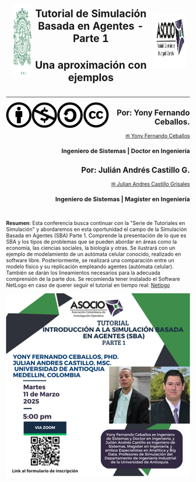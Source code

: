 <div>
<table>
    <thead align="center">
        <tr>
            <td rowspan="2">
                <img alt="UdeA" height="200px" src="https://raw.githubusercontent.com/juliancastillo-udea/2024-1-ProgramacionPosgrados/main/images/Escudo-UdeA.svg" hspace="10px" vspace="0px">
            </td>
            <td>
                <h1><b>Tutorial de Simulación Basada en Agentes - Parte 1</b></h1>
                <h1><b>Una aproximación con ejemplos</b></h1>
            </td>
            <td rowspan="2">
                <img alt="ASOCIO" height="150px" src="https://raw.githubusercontent.com/juliancastillo-udea/Intro_SBA_ASOCIO_20250311/refs/heads/main/images/Logo_ASOCIO.jpg" hspace="0px" vspace="0px">
            </td>
        </tr>
    </thead>
</table>


</div>

<hr size=10 noshade color="green">

<div>
<p>
<img alt="CC" height="70px" src="https://raw.githubusercontent.com/juliancastillo-udea/2024-1-ProgramacionPosgrados/main/images/by.xlarge.png" align="left" hspace="0px" vspace="0px">
<img alt="Attribution" height="70px" src="https://raw.githubusercontent.com/juliancastillo-udea/2024-1-ProgramacionPosgrados/main/images/nc.xlarge.png" align="left" hspace="0px" vspace="0px">
<img alt="NC" height="70px" src="https://raw.githubusercontent.com/juliancastillo-udea/2024-1-ProgramacionPosgrados/main/images/sa.xlarge.png" align="left" hspace="0px" vspace="0px">
<img alt="SA" height="70px" src="https://raw.githubusercontent.com/juliancastillo-udea/2024-1-ProgramacionPosgrados/main/images/cc-icons.png" align="left" hspace="0px" vspace="0px">
</p>
</div>

<div align="right">
<h2> <b> Por: Yony Fernando Ceballos. </b> </h2>
<a href="mailto:yony.ceballos@udea.edu.co"> ✉ Yony Fernando Ceballos </a>
<h3> <b> Ingeniero de Sistemas | Doctor en Ingeniería</b> </h3>
</div>
<div align="right">
<h2> <b> Por: Julián Andrés Castillo G. </b> </h2>
<a href="mailto:jandres.castillo@udea.edu.co"> ✉ Julian Andres Castillo Grisales </a>
<h3> <b> Ingeniero de Sistemas | Magíster en Ingeniería</b> </h3>
</div>
<br>
<div>
<p>
<b>Resumen</b>: Esta conferencia busca continuar con la "Serie de Tutoriales en Simulación" y abordaremos en esta oportunidad el campo de la Simulación Basada en Agentes (SBA) Parte 1.  Comprende la presentación de lo que es SBA y los tipos de problemas que se pueden abordar en áreas como la economía, las ciencias sociales, la biología y otras. Se ilustrará con un ejemplo de modelamiento de un autómata celular conocido, realizado en software libre. Posteriormente, se realizará una comparación entre un modelo físico y su replicación empleando agentes (autómata celular). También se darán los lineamientos necesarios para la adecuada comprensión de la parte dos. Se recomienda tener instalado el Software NetLogo en caso de querer seguir el tutorial en tiempo real: <a href="https://ccl.northwestern.edu/netlogo/">Netlogo</a>
</p>
</div>

<img alt="ASOCIO_Tutorial"  src="https://raw.githubusercontent.com/juliancastillo-udea/Intro_SBA_ASOCIO_20250311/refs/heads/main/images/Tutorial_ASOCIO_Sim_Basada_en_Agentes.png" hspace="0px" vspace="0px">
